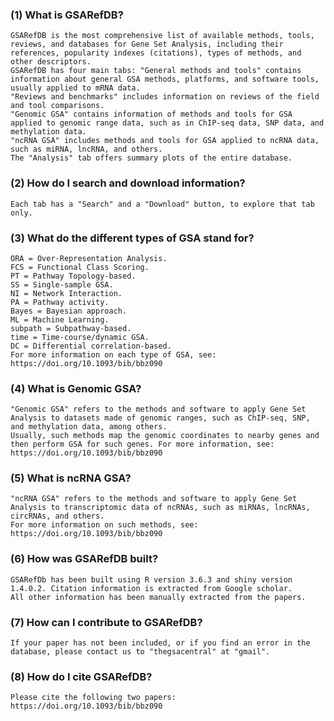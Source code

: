 ### (1) What is GSARefDB?
	GSARefDB is the most comprehensive list of available methods, tools, reviews, and databases for Gene Set Analysis, including their references, popularity indexes (citations), types of methods, and other descriptors.
	GSARefDB has four main tabs: "General methods and tools" contains information about general GSA methods, platforms, and software tools, usually applied to mRNA data. 
	"Reviews and benchmarks" includes information on reviews of the field and tool comparisons. 
	"Genomic GSA" contains information of methods and tools for GSA applied to genomic range data, such as in ChIP-seq data, SNP data, and methylation data. 
	"ncRNA GSA" includes methods and tools for GSA applied to ncRNA data, such as miRNA, lncRNA, and others. 
	The "Analysis" tab offers summary plots of the entire database.

### (2) How do I search and download information?	
	Each tab has a "Search" and a "Download" button, to explore that tab only.

### (3) What do the different types of GSA stand for?
    ORA = Over-Representation Analysis.
	FCS = Functional Class Scoring.
	PT = Pathway Topology-based.
	SS = Single-sample GSA.
	NI = Network Interaction.
	PA = Pathway activity.
	Bayes = Bayesian approach.
	ML = Machine Learning.
	subpath = Subpathway-based.
	time = Time-course/dynamic GSA.
	DC = Differential correlation-based.
	For more information on each type of GSA, see: https://doi.org/10.1093/bib/bbz090

### (4) What is Genomic GSA?
    "Genomic GSA" refers to the methods and software to apply Gene Set Analysis to datasets made of genomic ranges, such as ChIP-seq, SNP, and methylation data, among others.
	Usually, such methods map the genomic coordinates to nearby genes and then perform GSA for such genes. For more information, see: https://doi.org/10.1093/bib/bbz090

### (5) What is ncRNA GSA?
    "ncRNA GSA" refers to the methods and software to apply Gene Set Analysis to transcriptomic data of ncRNAs, such as miRNAs, lncRNAs, circRNAs, and others. 
	For more information on such methods, see: https://doi.org/10.1093/bib/bbz090

### (6) How was GSARefDB built?
	GSARefDb has been built using R version 3.6.3 and shiny version 1.4.0.2. Citation information is extracted from Google scholar. 
	All other information has been manually extracted from the papers. 

### (7) How can I contribute to GSARefDB?
	If your paper has not been included, or if you find an error in the database, please contact us to "thegsacentral" at "gmail".
	
### (8) How do I cite GSARefDB?
	Please cite the following two papers:  https://doi.org/10.1093/bib/bbz090